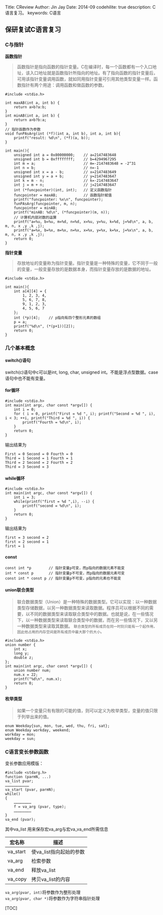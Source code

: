 Title:   CReview
Author: Jin Jay
Date:    2014-09
codehilite: true
description: C语言复习。
keywords: C语言

## 保研复试C语言复习
### C与指针
**函数指针**
>函数指针是指向函数的指针变量。C在编译时，每一个函数都有一个入口地址，该入口地址就是函数指针所指向的地址。有了指向函数的指针变量后，可用该指针变量调用函数，就如同用指针变量可引用其他类型变量一样。函数指针有两个用途：调用函数和做函数的参数。

```
#include <stdio.h>

int maxAB(int a, int b) {
    return a>b?a:b;
}
int minAB(int a, int b) {
    return a>b?b:a;
}
// 指针函数作为参数
void funPAsArg(int (*f)(int a, int b), int a, int b){
    printf("result: %d\n", (*f)(a, b));
}

int main(){
    unsigned int a = 0x80000000;    // a=2147483648
    unsigned int b = 0xffffffff;    // b=4294967295
    int m = a;                      // m=-2147483648 = -2^31
    int n = b;                      // n=-1
    unsigned int x = a - b;         // x=2147483649
    unsigned int y = a + b;         // y=2147483647
    int k = m - n;                  // k=-2147483647
    int j = m + n;                  // j=2147483647
    int (*funcpointer)(int, int);   // 定义函数指针
    funcpointer = maxAB;            // 函数指针赋值
    printf("funcpointer: %x\n", funcpointer);
    funPAsArg(funcpointer, m, n);
    funcpointer = minAB;
    printf("minAB: %d\n", (*funcpointer)(m, n));
    // 计算机内部对数的运算
    printf("a=%u, b=%u, m=%d, n=%d, x=%u, y=%u, k=%d, j=%d\n", a, b, m, n, x ,y ,k ,j);
    printf("a=%x, b=%x, m=%x, n=%x, x=%x, y=%x, k=%x, j=%x\n", a, b, m, n, x ,y ,k ,j);
    return 0;
}
```
**指针变量**
>存放地址的变量称为指针变量。指针变量是一种特殊的变量，它不同于一般的变量，一般变量存放的是数据本身，而指针变量存放的是数据的地址。

```
#include <stdio.h>

int main(){
    int a[4][4] = {
        1, 2, 3, 4,
        5, 6, 7, 8,
        9, 1, 2, 3,
        4, 5, 6, 7
    };
    int (*p)[4];    // p指向有四个整形元素的数组
    p = a;
    printf("%d\n", (*(p+1))[2]);
    return 0;
}
```

### 几个基本概念

#### switch()语句
switch(c)语句中c可以是int, long, char, unsigned int。不能是浮点型数据。case语句中也不能有变量。

#### for循环
```
#include <stdio.h>
int main(int argc, char const *argv[]) {
    int i = 0;
    for ( i = 0, printf("First = %d ", i); printf("Second = %d ", i), i < 3; ++i, printf("Third = %d ", i)) {
        printf("Fourth = %d\n", i);
    }
    return 0;
}
```

输出结果为
```
First = 0 Second = 0 Fourth = 0
Third = 1 Second = 1 Fourth = 1
Third = 2 Second = 2 Fourth = 2
Third = 3 Second = 3 
```

#### while循环
```
#include <stdio.h>
int main(int argc, char const *argv[]) {
    int i = 3;
    while(printf("first = %d ",i), --i) {
        printf("second = %d\n", i);
    }
    return 0;
}
```

输出结果为
```
first = 3 second = 2
first = 2 second = 1
first = 1
```

#### const
```
const int *p        // 指针变量p可变，而p指向的数据元素不能变
int * const p       // 指针变量p不可变，而p指向的数据元素可变
const int * const p // 指针变量p不可变，p指向的元素也不能变
```

#### union联合类型
>联合数据类型（Union）是一种特殊的数据类型。它可以实现：以一种数据类型存储数据，以另一种数据类型来读取数据。程序员可以根据不同的需要，以不同的数据类型来读取联合类型中的数据。也就是说，在一些情况下，以一种数据类型来读取联合类型中的数据，而在另一些情况下，又以另一种数据类型来读取其数据。 `联合类型的所有成员在同一时刻只能有一个起作用，因此他占用的内存空间是所有成员中最大那个的大小。`

```
#include <stdio.h>
union number {
    int x;
    long y;
    double z;
};
int main(int argc, char const *argv[]) {
    union number num;
    num.x = 22;
    printf("%d\n", num.x);
    return 0;
}
```

#### 枚举类型
> 如果一个变量只有有限的可能的值，则可以定义为枚举类型，变量的值只限于列举出来的值。

```
enum Weekday{sun, mon, tue, wed, thu, fri, sat};
enum Weekday workday, weekend;
workday = mon;
weekday = sun;
```
### C语言变长参数函数
变长参数应用模版：

    #include <stdarg.h>
    function (parmN, ...)
    va_list pvar;
    ……………………………
    va_start (pvar, parmN);
    while()
    {
        ……………………
        f = va_arg (pvar, type);
        ……………………
    }
    va_end (pvar);
其中va\_list 用来保存宏va\_arg与宏va\_va_end所需信息

| 宏名称 | 描述 |
|-------|------|
| va\_start | 使va\_list指向起始的参数 |
| va_arg | 检索参数 |
| va\_end | 释放va\_list |
| va\_copy | 拷贝va\_list的内容 |

`va_arg(pvar, int)`将参数作为整形处理  
`va_arg(pvar, char *)`将参数作为字符串指针处理


[TOC]
